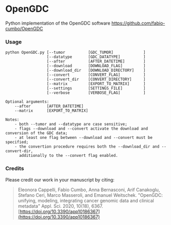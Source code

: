 # OpenGDC
Python implementation of the OpenGDC software https://github.com/fabio-cumbo/OpenGDC

### Usage

```
python OpenGDC.py [--tumor          [GDC_TUMOR]             ]
                  [--datatype       [GDC_DATATYPE]          ]
                  [--after          [AFTER_DATETIME]        ]
                  [--download       [DOWNLOAD_FLAG]         ]
                  [--download_dir   [DOWNLOAD_DIRECTORY]    ]
                  [--convert        [CONVERT_FLAG]          ]
                  [--convert_dir    [CONVERT_DIRECTORY]     ]
                  [--matrix         [EXPORT_TO_MATRIX]      ]
                  [--settings       [SETTINGS_FILE]         ]
                  [--verbose        [VERBOSE_FLAG]          ]

Optional arguments:
    --after       [AFTER_DATETIME]
    --matrix      [EXPORT_TO_MATRIX]

Notes:
    - both --tumor and --datatype are case sensitive;
    - flags --download and --convert activate the download and conversion of the GDC data;
    - at least one flag between --download and --convert must be specified;
    - the convertion procedure requires both the --download_dir and --convert-dir, 
      additionally to the --convert flag enabled.
```

### Credits

Please credit our work in your manuscript by citing:

> Eleonora Cappelli, Fabio Cumbo, Anna Bernasconi, Arif Canakoglu, Stefano Ceri, Marco Masseroli, and Emanuel Weitschek. "OpenGDC: unifying, modeling, integrating cancer genomic data and clinical metadata" Appl. Sci. 2020, 10(18), 6367. [https://doi.org/10.3390/app10186367](https://doi.org/10.3390/app10186367)
